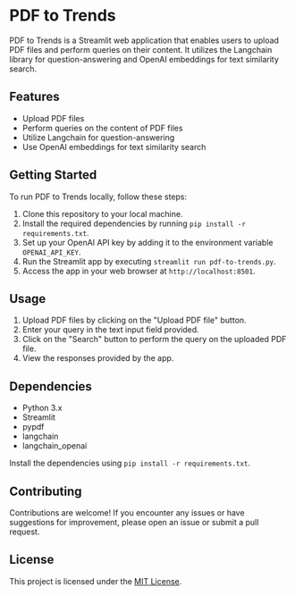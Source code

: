 # PDF to Trends

PDF to Trends is a Streamlit web application that enables users to upload PDF files and perform queries on their content. It utilizes the Langchain library for question-answering and OpenAI embeddings for text similarity search.

## Features

- Upload PDF files
- Perform queries on the content of PDF files
- Utilize Langchain for question-answering
- Use OpenAI embeddings for text similarity search

## Getting Started

To run PDF to Trends locally, follow these steps:

1. Clone this repository to your local machine.
2. Install the required dependencies by running `pip install -r requirements.txt`.
3. Set up your OpenAI API key by adding it to the environment variable `OPENAI_API_KEY`.
4. Run the Streamlit app by executing `streamlit run pdf-to-trends.py`.
5. Access the app in your web browser at `http://localhost:8501`.

## Usage

1. Upload PDF files by clicking on the "Upload PDF file" button.
2. Enter your query in the text input field provided.
3. Click on the "Search" button to perform the query on the uploaded PDF file.
4. View the responses provided by the app.

## Dependencies

- Python 3.x
- Streamlit
- pypdf
- langchain
- langchain_openai

Install the dependencies using `pip install -r requirements.txt`.

## Contributing

Contributions are welcome! If you encounter any issues or have suggestions for improvement, please open an issue or submit a pull request.

## License

This project is licensed under the [MIT License](LICENSE).

